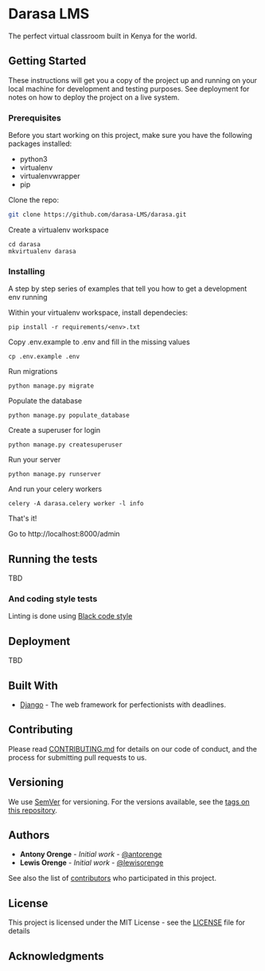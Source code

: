 # Darasa LMS

The perfect virtual classroom built in Kenya for the world.

## Getting Started

These instructions will get you a copy of the project up and running on your local machine for development and testing purposes. See deployment for notes on how to deploy the project on a live system.

### Prerequisites

Before you start working on this project, make sure you have the following packages installed:

* python3
* virtualenv
* virtualenvwrapper
* pip

Clone the repo:

```bash
git clone https://github.com/darasa-LMS/darasa.git
```

Create a virtualenv workspace

```{bash}
cd darasa
mkvirtualenv darasa
```

### Installing

A step by step series of examples that tell you how to get a development env running

Within your virtualenv workspace, install dependecies:

```{bash}
pip install -r requirements/<env>.txt
```

Copy .env.example to .env and fill in the missing values

```{bash}
cp .env.example .env
```

Run migrations

```{bash}
python manage.py migrate
```

Populate the database

```{bash}
python manage.py populate_database
```

Create a superuser for login

```{bash}
python manage.py createsuperuser
```

Run your server

```{bash}
python manage.py runserver
```

And run your celery workers

```{bash}
celery -A darasa.celery worker -l info
```

That's it!

Go to http://localhost:8000/admin

## Running the tests

TBD

### And coding style tests

Linting is done using [Black code style](https://black.readthedocs.io/en/stable/the_black_code_style.html)

## Deployment

TBD

## Built With

* [Django](https://www.djangoproject.com/) - The web framework for perfectionists with deadlines.

## Contributing

Please read [CONTRIBUTING.md](CONTRIBUTING.md) for details on our code of conduct, and the process for submitting pull requests to us.

## Versioning

We use [SemVer](http://semver.org/) for versioning. For the versions available, see the [tags on this repository](https://github.com/darasa-LMS/darasa/tags).

## Authors

* **Antony Orenge** - *Initial work* - [@antorenge](https://github.com/antorenge)
* **Lewis Orenge** - *Initial work* - [@lewisorenge](https://github.com/lewisorenge)

See also the list of [contributors](https://github.com/darasa-LMS/darasa/graphs/contributors) who participated in this project.

## License

This project is licensed under the MIT License - see the [LICENSE](LICENSE.md) file for details

## Acknowledgments
